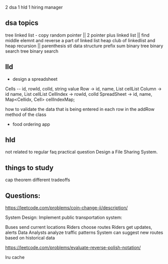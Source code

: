 2 dsa
1 hld
1 hiring manager

dsa topics
-------------------
tree
linked list - copy random pointer || 2 pointer plus linked list || find middle elemnt and reverse a part of linked list
heap
club of linkedlist and heap
recursion || parenthesis
stl data structure
prefix sum
binary tree
binary search tree
binary search

lld
-----------------
- design a spreadsheet

Cells -- id, rowId, colId, string value
Row -> id, name, List cellList
Column -> id name, List cellList
CellIndex -> rowId, colId
SpreadSheet -> id, name, Map<Cellidx, Cell> cellIndexMap;

how to validate the data that is being entered in each row in the addRow method of the class

- food ordering app


hld
----------
not related to regular faq
practical question
Design a File Sharing System.

things to study
----------
cap theorem
different tradeoffs


Questions:
------------------

https://leetcode.com/problems/coin-change-ii/description/

System Design:
Implement public transportation system:

Buses send current locations
Riders choose routes
Riders get updates, alerts
Data Analysts analyze traffic patterns
System can suggest new routes based on historical data


https://leetcode.com/problems/evaluate-reverse-polish-notation/

lru cache
